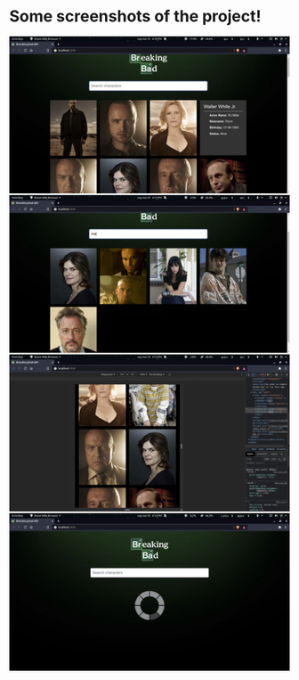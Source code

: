 # Some screenshots of the project! 

![](images/screenshot1.jpg)
![](images/screenshot2.jpg) 
![](images/screenshot3.jpg)
![](images/screenshot4.jpg) 
